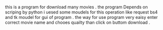 this is a program for download many movies .
the program Depends on scriping by python i uesed some moudels for this operation
like request bs4 and tk moudel for gui of program .
the way for use program very eaisy enter correct movie name and chooes quailty than click on buttom download .

